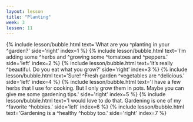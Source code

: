 ```yaml
---
layout: lesson
title: "Planting"
week: 3
lesson: 11
---
```


{% include lesson/bubble.html text='What are you ^planting in your ^garden?' side='right' index=1 %}
{% include lesson/bubble.html text='I&rsquo;m adding some ^herbs and ^growing some ^tomatoes and ^peppers.' side='left' index=2 %}
{% include lesson/bubble.html text='It&rsquo;s really ^beautiful. Do you eat what you grow?' side='right' index=3 %}
{% include lesson/bubble.html text='Sure! ^Fresh garden ^vegetables are ^delicious.' side='left' index=4 %}
{% include lesson/bubble.html text='I have a few herbs that I use for cooking. But I only grow them in pots. Maybe you can give me some gardening tips.' side='right' index=5 %}
{% include lesson/bubble.html text='I would love to do that. Gardening is one of my ^favorite ^hobbies.' side='left' index=6 %}
{% include lesson/bubble.html text='Gardening is a ^healthy ^hobby too.' side='right' index=7 %}
